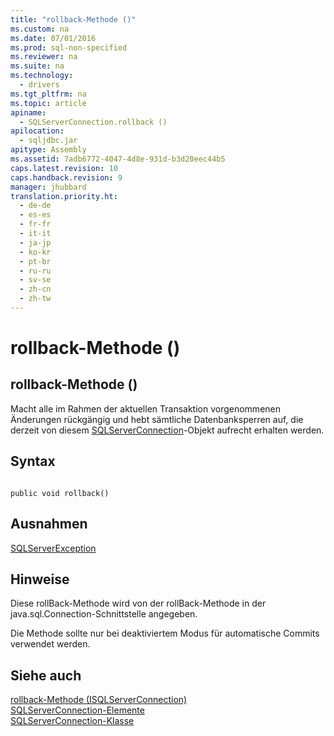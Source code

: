 ```yaml
---
title: "rollback-Methode ()"
ms.custom: na
ms.date: 07/01/2016
ms.prod: sql-non-specified
ms.reviewer: na
ms.suite: na
ms.technology: 
  - drivers
ms.tgt_pltfrm: na
ms.topic: article
apiname: 
  - SQLServerConnection.rollback ()
apilocation: 
  - sqljdbc.jar
apitype: Assembly
ms.assetid: 7adb6772-4047-4d8e-931d-b3d20eec44b5
caps.latest.revision: 10
caps.handback.revision: 9
manager: jhubbard
translation.priority.ht: 
  - de-de
  - es-es
  - fr-fr
  - it-it
  - ja-jp
  - ko-kr
  - pt-br
  - ru-ru
  - sv-se
  - zh-cn
  - zh-tw
---
```

# rollback-Methode ()
    
## rollback\-Methode \(\)  
 Macht alle im Rahmen der aktuellen Transaktion vorgenommenen Änderungen rückgängig und hebt sämtliche Datenbanksperren auf, die derzeit von diesem [SQLServerConnection](../content/SQLServerConnection-Class.md)\-Objekt aufrecht erhalten werden.  
  
## Syntax  
  
```  
  
public void rollback()  
```  
  
## Ausnahmen  
 [SQLServerException](../content/SQLServerException-Class.md)  
  
## Hinweise  
 Diese rollBack\-Methode wird von der rollBack\-Methode in der java.sql.Connection\-Schnittstelle angegeben.  
  
 Die Methode sollte nur bei deaktiviertem Modus für automatische Commits verwendet werden.  
  
## Siehe auch  
 [rollback-Methode &#40;ISQLServerConnection&#41;](../content/rollback-Method--SQLServerConnection-.md)   
 [SQLServerConnection-Elemente](../content/SQLServerConnection-Members.md)   
 [SQLServerConnection-Klasse](../content/SQLServerConnection-Class.md)  
  
  